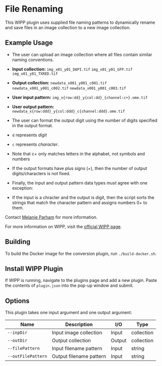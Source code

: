 # File Renaming
This WIPP plugin uses supplied file naming patterns to dynamically 
rename and save files in an image collection to a new image collection. 

## Example Usage
* The user can upload an image collection where all files contain similar 
naming conventions. 

 * **Input collection:**
`img_x01_y01_DAPI.tif`
`img_x01_y01_GFP.tif`
`img_x01_y01_TXRED.tif`

 * **Output collection:**
`newdata_x001_y001_c001.tif`
`newdata_x001_y001_c002.tif`
`newdata_x001_y001_c003.tif`

 * **User input pattern:**
`img_x{row:dd}_y{col:dd}_{channel:c+}.ome.tif`

 * **User output pattern:**
`newdata_x{row:ddd}_y{col:ddd}_c{channel:ddd}.ome.tif`

* The user can format the output digit using the number of digits 
specified in the output format.
 * `d` represents *digit*
 * `c` represents *character*. 
 
* Note that c+ only matches letters in the alphabet, not symbols and numbers

* If the output formats have plus signs (+), then the number of output 
digits/characters is not fixed.

* Finally, the input and output pattern data types *must* agree with one 
exception:
 * If the input is a chracter and the output is digit, 
then the script sorts the strings that match the character pattern and 
assigns numbers 0+ to them.


Contact [Melanie Parham](mailto:melanie.parham@axleinfo.com) for more 
information.

For more information on WIPP, visit the 
[official WIPP page](https://isg.nist.gov/deepzoomweb/software/wipp).

## Building

To build the Docker image for the conversion plugin, run
`./build-docker.sh`.

## Install WIPP Plugin

If WIPP is running, navigate to the plugins page and add a new plugin. 
Paste the contents of `plugin.json` into the pop-up window and submit.

## Options

This plugin takes one input argument and one output argument:

| Name               | Description            | I/O    | Type       |
|--------------------|------------------------|--------|------------|
| `--inpDir`         | Input image collection | Input  | collection |
| `--outDir`         | Output collection      | Output | collection |
| `--filePattern`    | Input filename pattern | Input  | string     |
| `--outFilePattern` | Output filename pattern| Input  | string     |